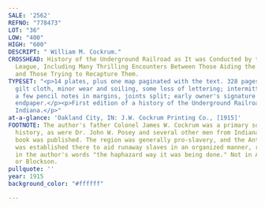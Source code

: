 ```yaml
---
SALE: '2562'
REFNO: "778473"
LOT: "36"
LOW: "400"
HIGH: "600"
DESCRIPT: " William M. Cockrum."
CROSSHEAD: History of the Underground Railroad as It was Conducted by the Anti-Slavery
  League, Including Many Thrilling Encounters Between Those Aiding the Slaves to Escape
  and Those Trying to Recapture Them.
TYPESET: "<p>14 plates, plus one map paginated with the text. 328 pages. 8vo, publisher's
  gilt cloth, minor wear and soiling, some loss of lettering; intermittent minor foxing,
  a few pencil notes in margins, joints split; early owner's signature on front free
  endpaper.</p><p>First edition of a history of the Underground Railroad in southern
  Indiana.</p>"
at-a-glance: 'Oakland City, IN: J.W. Cockrum Printing Co., [1915]'
FOOTNOTE: The author's father Colonel James W. Cockrum was a primary source for this
  history, as were Dr. John W. Posey and several other men from Indiana where this
  book was published. The region was generally pro-slavery, and the Anti-Slavery League
  was established there to aid runaway slaves in an organized manner, rather than,
  in the author's words "the haphazard way it was being done." Not in Afro-Americana
  or Blockson.
pullquote: ''
year: 1915
background_color: "#ffffff"

---
```

